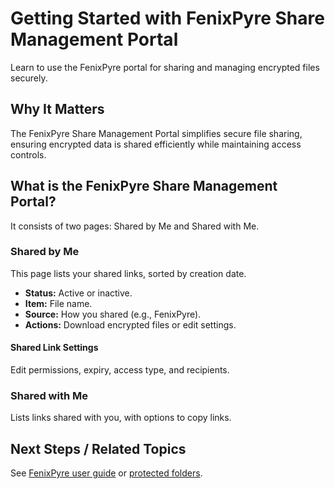# Getting Started with FenixPyre Share Management Portal

Learn to use the FenixPyre portal for sharing and managing encrypted files securely.


## Why It Matters
The FenixPyre Share Management Portal simplifies secure file sharing, ensuring encrypted data is shared efficiently while maintaining access controls.

## What is the FenixPyre Share Management Portal?
It consists of two pages: Shared by Me and Shared with Me.

### Shared by Me
This page lists your shared links, sorted by creation date.
- **Status:** Active or inactive.
- **Item:** File name.
- **Source:** How you shared (e.g., FenixPyre).
- **Actions:** Download encrypted files or edit settings.
<!-- IMG: ./media/user-guide/shared-by-me.png | Alt: Shared by Me portal view -->

#### Shared Link Settings
Edit permissions, expiry, access type, and recipients.

### Shared with Me
Lists links shared with you, with options to copy links.

## Next Steps / Related Topics
See [FenixPyre user guide](05-user-guide/index.md) or [protected folders](03-setup-&-installation/protected-folders.md).